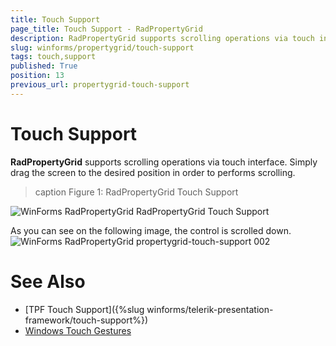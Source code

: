 ```yaml
---
title: Touch Support
page_title: Touch Support - RadPropertyGrid
description: RadPropertyGrid supports scrolling operations via touch interface.
slug: winforms/propertygrid/touch-support
tags: touch,support
published: True
position: 13
previous_url: propertygrid-touch-support
---
```


# Touch Support

**RadPropertyGrid** supports scrolling operations via touch interface. Simply drag the screen to the desired position in order to performs scrolling.

>caption Figure 1: RadPropertyGrid Touch Support

![WinForms RadPropertyGrid RadPropertyGrid Touch Support](images/propertygrid-touch-support001.png)

As you can see on the following image, the control is scrolled down.<br>![WinForms RadPropertyGrid propertygrid-touch-support 002](images/propertygrid-touch-support002.png)

# See Also

* [TPF Touch Support]({%slug winforms/telerik-presentation-framework/touch-support%})
* [Windows Touch Gestures](http://msdn.microsoft.com/en-us/library/windows/desktop/dd940543(v=vs.85).aspx)
